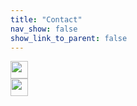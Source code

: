 ```yaml
---
title: "Contact"
nav_show: false
show_link_to_parent: false
---
```


<img src="/img/matrix.svg" class="svg-embedded" style="height: 2em" /> <br/>
<img src="/img/contact_matrix.svg" class="svg-embedded" style="height: 2em" />
